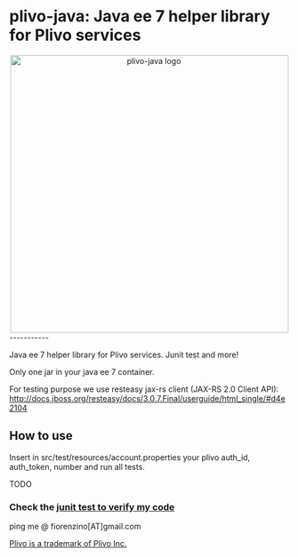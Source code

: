 plivo-java: Java ee 7 helper library for Plivo services
=========================

<center><img src="https://raw.github.com/plivo-java-ee/plivo-java/master/docs/img/plivo-java.png" alt="plivo-java logo" height="500px"></center>
-----------

Java ee 7 helper library for Plivo services. Junit test and more!

Only one jar in your java ee 7 container.

For testing purpose we use resteasy jax-rs client (JAX-RS 2.0 Client API):
http://docs.jboss.org/resteasy/docs/3.0.7.Final/userguide/html_single/#d4e2104

How to use
----------

Insert in src/test/resources/account.properties your plivo auth_id, auth_token, number and run all tests.

TODO
 
### Check the [junit test to verify my code](https://github.com/plivo-java-ee/plivo-java/tree/master/src/test/java/org/plivo/ee/helper/api/test)


ping me @ fiorenzino[AT]gmail.com



[Plivo is a trademark of Plivo Inc.](http://www.plivo.com)
